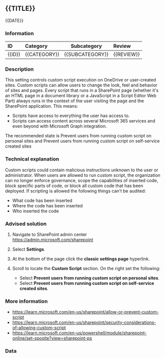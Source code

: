 ## {{TITLE}}

{{DATE}}

###  Information

| ID     | Category     | Subcategory     | Review     |
| :----- | :----------- | --------------- | :--------- |
| {{ID}} | {{CATEGORY}} | {{SUBCATEGORY}} | {{REVIEW}} |

### Description

This setting controls custom script execution on OneDrive or user-created sites.
Custom scripts can allow users to change the look, feel and behavior of sites and pages. Every script that runs in a SharePoint page (whether it's an HTML page in a document library or a JavaScript in a Script Editor Web Part) always runs in the context of the user visiting the page and the SharePoint application. This means:

- Scripts have access to everything the user has access to.
- Scripts can access content across several Microsoft 365 services and even beyond with Microsoft Graph integration.

The recommended state is Prevent users from running custom script on personal sites and Prevent users from running custom script on self-service created sites

### Technical explanation

Custom scripts could contain malicious instructions unknown to the user or administrator. When users are allowed to run custom script, the organization can no longer enforce governance, scope the capabilities of inserted code, block specific parts of code, or block all custom code that has been deployed. If scripting is allowed the following things can't be audited:

- What code has been inserted
- Where the code has been inserted
- Who inserted the code

### Advised solution

1. Navigate to SharePoint admin center https://admin.microsoft.com/sharepoint

2. Select **Settings**.

3. At the bottom of the page click the **classic settings page** hyperlink.

4. Scroll to locate the **Custom Script** section. On the right set the following:
   - Select **Prevent users from running custom script on personal sites**.
   - Select **Prevent users from running custom script on self-service created sites**.


### More information

- https://learn.microsoft.com/en-us/sharepoint/allow-or-prevent-custom-script
- https://learn.microsoft.com/en-us/sharepoint/security-considerations-of-allowing-custom-script
- https://learn.microsoft.com/en-us/powershell/module/sharepoint-online/set-sposite?view=sharepoint-ps


### Data